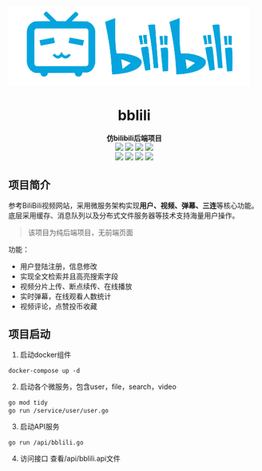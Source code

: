 <img src="./logo.jpg" style="zoom:50%;" />

<div align="center">
<h1>bblili</h1>
</div>

<div align="center">
<b>仿bilibili后端项目</b>
</div>

<div align="center">
<img src="https://img.shields.io/badge/Golang-1.20-orange"/>
<img src="https://img.shields.io/badge/GoZero-1.6.0-green"/>
<img src="https://img.shields.io/badge/MySQL-8.0-yellowgreen"/>
<img src="https://img.shields.io/badge/Docker-24.0.6-blue"/>
</div>

<div align="center">

<img src="https://img.shields.io/badge/-Etcd-brightgreen"/>
<img src="https://img.shields.io/badge/-Redis-blue"/>
<img src="https://img.shields.io/badge/-ElasticSearch-lightgrey"/>
<img src="https://img.shields.io/badge/-MinIO-blueviolet"/>
</div>

## 项目简介
参考BiliBili视频网站，采用微服务架构实现**用户、视频、弹幕、三连**等核心功能。底层采用缓存、消息队列以及分布式文件服务器等技术支持海量用户操作。  
> 该项目为纯后端项目，无前端页面

功能：
- 用户登陆注册，信息修改
- 实现全文检索并且高亮搜索字段
- 视频分片上传、断点续传、在线播放
- 实时弹幕，在线观看人数统计
- 视频评论，点赞投币收藏

## 项目启动
1. 启动docker组件
```shell
docker-compose up -d
```
2. 启动各个微服务，包含user，file，search，video
```shell
go mod tidy
go run /service/user/user.go
```
3. 启动API服务
```shell
go run /api/bblili.go
```
4. 访问接口 查看/api/bblili.api文件
